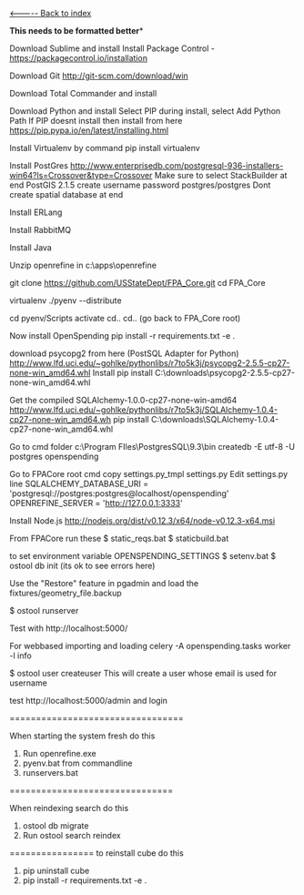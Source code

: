 [<----- Back to index](../readme.md)


**This needs to be formatted better***

Download Sublime and install
Install Package Control - https://packagecontrol.io/installation

Download Git
http://git-scm.com/download/win

Download Total Commander and install

Download Python and install
Select PIP during install, select Add Python Path
If PIP doesnt install then install from here
https://pip.pypa.io/en/latest/installing.html


Install Virtualenv by command pip install virtualenv

Install PostGres
http://www.enterprisedb.com/postgresql-936-installers-win64?ls=Crossover&type=Crossover
Make sure to select StackBuilder at end
PostGIS 2.1.5
create username password postgres/postgres
Dont create spatial database at end

Install ERLang

Install RabbitMQ

Install Java

Unzip openrefine in c:\apps\openrefine

git clone https://github.com/USStateDept/FPA_Core.git
cd FPA_Core

virtualenv ./pyenv --distribute

cd pyenv/Scripts
activate
cd..
cd.. (go back to FPA_Core root)

Now install OpenSpending
pip install -r requirements.txt -e .

download psycopg2 from here (PostSQL Adapter for Python)
http://www.lfd.uci.edu/~gohlke/pythonlibs/r7to5k3j/psycopg2-2.5.5-cp27-none-win_amd64.whl
Install
pip install C:\downloads\psycopg2-2.5.5-cp27-none-win_amd64.whl

Get the compiled SQLAlchemy-1.0.0-cp27-none-win-amd64
http://www.lfd.uci.edu/~gohlke/pythonlibs/r7to5k3j/SQLAlchemy-1.0.4-cp27-none-win_amd64.wh
pip install C:\downloads\SQLAlchemy-1.0.4-cp27-none-win_amd64.whl


Go to cmd folder c:\Program FIles\PostgresSQL\9.3\bin
createdb -E utf-8 -U postgres openspending

Go to FPACore root cmd
copy settings.py_tmpl settings.py
Edit settings.py line
SQLALCHEMY_DATABASE_URI = 'postgresql://postgres:postgres@localhost/openspending'
OPENREFINE_SERVER = 'http://127.0.0.1:3333'


Install Node.js
http://nodejs.org/dist/v0.12.3/x64/node-v0.12.3-x64.msi

From FPACore run these
$ static_reqs.bat
$ staticbuild.bat

to set environment variable OPENSPENDING_SETTINGS
$ setenv.bat
$ ostool db init (its ok to see errors here)

Use the "Restore" feature in pgadmin and load the fixtures/geometry_file.backup

$ ostool runserver

Test with http://localhost:5000/

For webbased importing and loading
celery -A openspending.tasks worker -l info

$ ostool user createuser
This will create a user whose email is used for username

test http://localhost:5000/admin and login

=================================

When starting the system fresh do this
1. Run openrefine.exe
2. pyenv.bat from commandline
3. runservers.bat

===============================

When reindexing search do this
1. ostool db migrate
2. Run ostool search reindex

================
to reinstall cube do this

1. pip uninstall cube
2. pip install -r requirements.txt -e .
